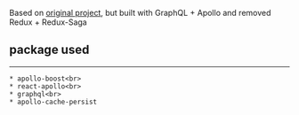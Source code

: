 Based on [original project](https://github.com/lhcjun/E-commerce-CrownClothing), but built with GraphQL + Apollo and removed Redux + Redux-Saga

## package used
-----------------
    * apollo-boost<br>
    * react-apollo<br>
    * graphql<br>
    * apollo-cache-persist